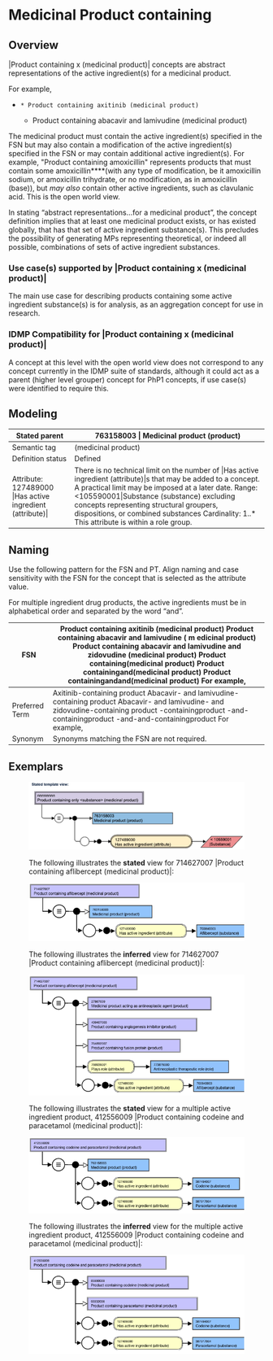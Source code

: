 # Medicinal Product containing

## Overview

|Product containing x (medicinal product)| concepts are abstract representations of the active ingredient(s) for a medicinal product. 

For example,

  *     * Product containing axitinib (medicinal product)
    * Product containing abacavir and lamivudine (medicinal product) 

The medicinal product must contain the active ingredient(s) specified in the FSN but may also contain a modification of the active ingredient(s) specified in the FSN or may contain additional active ingredient(s). For example, "Product containing amoxicillin" represents products that must contain some amoxicillin****(with any type of modification, be it amoxicillin sodium, or amoxicillin trihydrate, or no modification, as in amoxicillin (base)), but  _may also_ contain other active ingredients, such as clavulanic acid. This is the open world view. 

In stating “abstract representations...for a medicinal product”, the concept definition implies that at least one medicinal product exists, or has existed globally, that has that set of active ingredient substance(s). This precludes the possibility of generating MPs representing theoretical, or indeed all possible, combinations of sets of active ingredient substances. 

### Use case(s) supported by |Product containing x (medicinal product)|

The main use case for describing products containing some active ingredient substance(s) is for analysis, as an aggregation concept for use in research. 

### IDMP Compatibility for |Product containing x (medicinal product)|

A concept at this level with the open world view does not correspond to any concept currently in the IDMP suite of standards, although it could act as a parent (higher level grouper) concept for PhP1 concepts, if use case(s) were identified to require this. 

## Modeling

| Stated parent | 763158003 \| Medicinal product (product) |
|---|---|
| Semantic tag | (medicinal product) |
| Definition status | Defined |
| Attribute: 127489000 \|Has active ingredient (attribute)\| | There is no technical limit on the number of \|Has active ingredient (attribute)\|s that may be added to a concept. A practical limit may be imposed at a later date. Range: <105590001\|Substance (substance) excluding concepts representing structural groupers, dispositions, or combined substances Cardinality: 1..* This attribute is within a role group. |

## Naming

Use the following pattern for the FSN and PT. Align naming and case sensitivity with the FSN for the concept that is selected as the attribute value. 

For multiple ingredient drug products, the active ingredients must be in alphabetical order and separated by the word “and”.

| FSN | Product containing axitinib (medicinal product) Product containing abacavir and lamivudine ( m edicinal product) Product containing abacavir and lamivudine and zidovudine (medicinal product) Product containing<Active ingredient FSN>(medicinal product) Product containing<Active ingredient FSN>and<Active ingredient FSN>(medicinal product) Product containing<Active ingredient FSN>and<Active ingredient FSN>and<Active ingredient FSNtag>(medicinal product) For example, |
|---|---|
| Preferred Term | Axitinib-containing product Abacavir- and lamivudine-containing product Abacavir- and lamivudine- and zidovudine-containing product <Active ingredient PT>-containingproduct <Active ingredient PT>-and<Active ingredient PT>-containingproduct <Active ingredient PT>-and<Active ingredient PT>-and<Active ingredient PT>-containingproduct For example, |
| Synonym | Synonyms matching the FSN are not required. |

## Exemplars

<figure><img src="images/303923311.png" alt="" title=""><figcaption><p>The following illustrates the <strong>stated</strong> view for 714627007 |Product containing aflibercept (medicinal product)|:</p></figcaption></figure>

  

<figure><img src="images/174690635.png" alt="" title=""><figcaption><p>The following illustrates the <strong>inferred</strong> view for 714627007 |Product containing aflibercept (medicinal product)|:</p></figcaption></figure>

  

<figure><img src="images/174690629.png" alt="" title=""><figcaption><p>The following illustrates the <strong>stated</strong> view for a multiple active ingredient product, 412556009 |Product containing codeine and paracetamol (medicinal product)|:</p></figcaption></figure>

  

<figure><img src="images/174690631.png" alt="" title=""><figcaption><p>The following illustrates the <strong>inferred</strong> view for the multiple active ingredient product, 412556009 |Product containing codeine and paracetamol (medicinal product)|:</p></figcaption></figure>

  

  

<figure><img src="images/174690630.png" alt="" title=""></figure>
